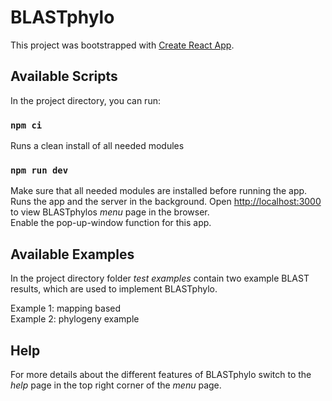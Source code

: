 # BLASTphylo

This project was bootstrapped with [Create React App](https://github.com/facebook/create-react-app).

## Available Scripts

In the project directory, you can run: 

### `npm ci`

Runs a clean install of all needed modules

### `npm run dev`
Make sure that all needed modules are installed before running the app.
Runs the app and the server in the background.
Open [http://localhost:3000](http://localhost:3000) to view BLASTphylos 
*menu* page in the browser. <br>
Enable the pop-up-window function for this app. 

## Available Examples

In the project directory folder *test examples* contain two example BLAST
results, which are used to implement BLASTphylo.

Example 1: mapping based <br>
Example 2: phylogeny example 

## Help
For more details about the different features of BLASTphylo switch
to the *help* page in the top right corner of the *menu* page.